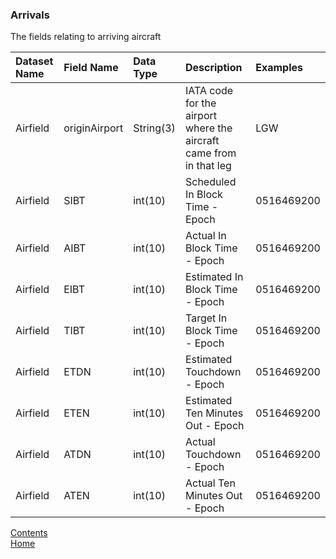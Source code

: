 ### Arrivals

The fields relating to arriving aircraft

| Dataset Name  | Field Name  | Data Type | Description | Examples |
|:--------------|:------------|:----------|:------------|:---------|
|Airfield|originAirport|String(3)|IATA code for the airport where the aircraft came from in that leg|LGW|
|Airfield|SIBT|int(10)|Scheduled In Block Time - Epoch|0516469200|
|Airfield|AIBT|int(10)|Actual In Block Time - Epoch|0516469200|
|Airfield|EIBT|int(10)|Estimated In Block Time - Epoch|0516469200|
|Airfield|TIBT|int(10)|Target In Block Time - Epoch|0516469200|
|Airfield|ETDN|int(10)|Estimated Touchdown - Epoch|0516469200|
|Airfield|ETEN|int(10)|Estimated Ten Minutes Out - Epoch|0516469200|
|Airfield|ATDN|int(10)|Actual Touchdown - Epoch|0516469200|
|Airfield|ATEN|int(10)|Actual Ten Minutes Out - Epoch|0516469200|



[Contents](./contents.md)<br />
[Home](./)
